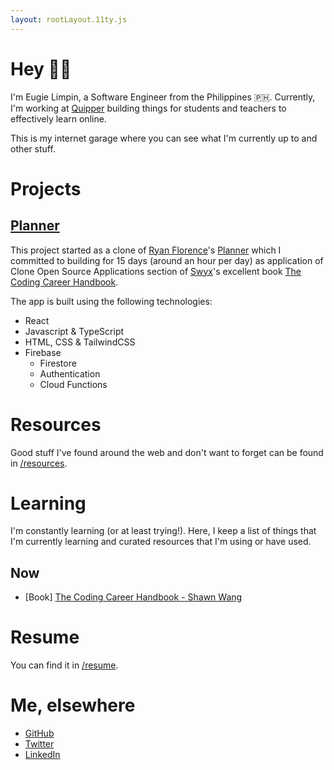 ```yaml
---
layout: rootLayout.11ty.js
---
```


# Hey 👋🏼

I'm Eugie Limpin, a Software Engineer from the Philippines 🇵🇭. Currently, I'm working at
<a href="https://quipper.com" target="_blank" rel="noreferrer noopener">Quipper</a>
building things for students and teachers to effectively learn online.

This is my internet garage where you can see what I'm currently up to and other stuff.

# Projects

## <a href="https://planner-pearl.vercel.app/" target="_blank">Planner</a>

This project started as a clone of [Ryan Florence](https://twitter.com/ryanflorence)'s
[Planner](https://planner.now.sh) which I committed to building for 15 days
(around an hour per day) as application of Clone Open Source
Applications section of [Swyx](https://twitter.com/swyx)'s excellent book
[The Coding Career Handbook](https://www.learninpublic.org/).

The app is built using the following technologies:

- React
- Javascript & TypeScript
- HTML, CSS & TailwindCSS
- Firebase
  - Firestore
  - Authentication
  - Cloud Functions

# Resources

Good stuff I've found around the web and don't want to forget can be found in
[/resources](/resources).

# Learning

I'm constantly learning (or at least trying!). Here, I keep a list of things
that I'm currently learning and curated resources that I'm using or have
used.

## Now

- [Book] <a href="https://www.learninpublic.org/" target="_blank">The Coding Career Handbook - Shawn Wang</a>

# Resume

You can find it in [/resume](/resume).

# Me, elsewhere

- [GitHub](https://github.com/eugiellimpin)
- [Twitter](https://twitter.com/eugielimpin)
- [LinkedIn](https://www.linkedin.com/in/eugiellimpin/)